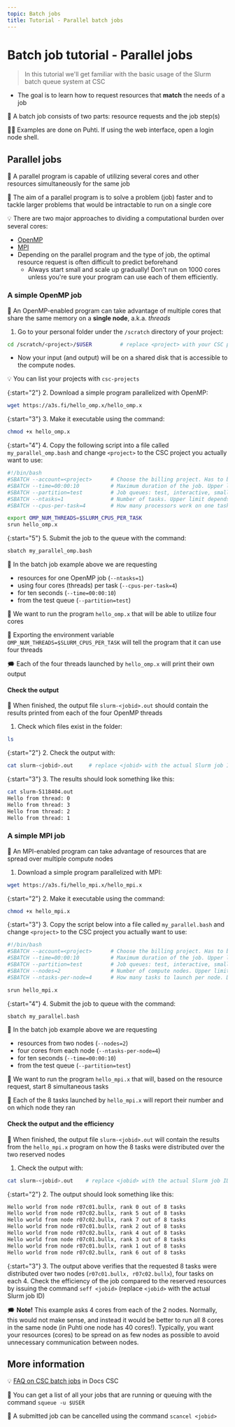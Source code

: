 ```yaml
---
topic: Batch jobs
title: Tutorial - Parallel batch jobs
---
```


# Batch job tutorial - Parallel jobs

> In this tutorial we'll get familiar with the basic usage of the Slurm batch queue system at CSC
- The goal is to learn how to request resources that **match** the needs of a job

💬 A batch job consists of two parts: resource requests and the job step(s)

☝🏻 Examples are done on Puhti. If using the web interface, open a login node shell.

## Parallel jobs

💬 A parallel program is capable of utilizing several cores and other resources simultaneously for the same job

💬 The aim of a parallel program is to solve a problem (job) faster and to tackle larger problems that would be intractable to run on a single core

💡 There are two major approaches to dividing a computational burden over several cores:

- [OpenMP](https://e-learn.csc.fi/pluginfile.php/3007/mod_resource/content/1/09-OpenMP-intro.pdf)
- [MPI](https://e-learn.csc.fi/pluginfile.php/2997/mod_resource/content/1/04-intro-to-mpi.pdf)
- Depending on the parallel program and the type of job, the optimal resource request is often difficult to predict beforehand
    - Always start small and scale up gradually! Don't run on 1000 cores unless you're sure your program can use each of them efficiently.

### A simple OpenMP job

💬 An OpenMP-enabled program can take advantage of multiple cores that share the same memory on a **single node**, a.k.a. _threads_

1. Go to your personal folder under the `/scratch` directory of your project:

```bash
cd /scratch/<project>/$USER         # replace <project> with your CSC project, e.g. project_2001234
```

- Now your input (and output) will be on a shared disk that is accessible to the compute nodes.

💡 You can list your projects with `csc-projects`

{:start="2"}
2. Download a simple program parallelized with OpenMP:

```bash
wget https://a3s.fi/hello_omp.x/hello_omp.x
```

{:start="3"}
3. Make it executable using the command:

```bash
chmod +x hello_omp.x
```

{:start="4"}
4. Copy the following script into a file called `my_parallel_omp.bash` and change `<project>` to the CSC project you actually want to use:

```bash
#!/bin/bash
#SBATCH --account=<project>      # Choose the billing project. Has to be defined!
#SBATCH --time=00:00:10          # Maximum duration of the job. Upper limit depends on partition. 
#SBATCH --partition=test         # Job queues: test, interactive, small, large, longrun, hugemem, hugemem_longrun
#SBATCH --ntasks=1               # Number of tasks. Upper limit depends on partition.
#SBATCH --cpus-per-task=4        # How many processors work on one task. Max: Number of CPUs per node.

export OMP_NUM_THREADS=$SLURM_CPUS_PER_TASK
srun hello_omp.x
```

{:start="5"}
5. Submit the job to the queue with the command:

```bash
sbatch my_parallel_omp.bash
```

💬 In the batch job example above we are requesting

- resources for one OpenMP job (`--ntasks=1`)
- using four cores (threads) per task (`--cpus-per-task=4`)
- for ten seconds (`--time=00:00:10`)
- from the test queue (`--partition=test`)

💬 We want to run the program `hello_omp.x` that will be able to utilize four cores

💭 Exporting the environment variable `OMP_NUM_THREADS=$SLURM_CPUS_PER_TASK` will tell the program that it can use four threads

🗯 Each of the four threads launched by `hello_omp.x` will print their own output

#### Check the output

💬 When finished, the output file `slurm-<jobid>.out` should contain the results printed from each of the four OpenMP threads

1. Check which files exist in the folder:

```bash
ls
```

{:start="2"}
2. Check the output with:

```bash
cat slurm-<jobid>.out     # replace <jobid> with the actual Slurm job ID
```

{:start="3"}
3. The results should look something like this:

```bash
cat slurm-5118404.out
Hello from thread: 0
Hello from thread: 3
Hello from thread: 2
Hello from thread: 1
```

### A simple MPI job

💬 An MPI-enabled program can take advantage of resources that are spread over multiple compute nodes

1. Download a simple program parallelized with MPI:

```bash
wget https://a3s.fi/hello_mpi.x/hello_mpi.x
```

{:start="2"}
2. Make it executable using the command:

```bash
chmod +x hello_mpi.x
```

{:start="3"}
3. Copy the script below into a file called `my_parallel.bash` and change `<project>` to the CSC project you actually want to use:

```bash
#!/bin/bash
#SBATCH --account=<project>      # Choose the billing project. Has to be defined!
#SBATCH --time=00:00:10          # Maximum duration of the job. Upper limit depends of the partition. 
#SBATCH --partition=test         # Job queues: test, interactive, small, large, longrun, hugemem, hugemem_longrun
#SBATCH --nodes=2                # Number of compute nodes. Upper limit depends on partition.
#SBATCH --ntasks-per-node=4      # How many tasks to launch per node. Depends on the number of cores and memory on a node.

srun hello_mpi.x
```

{:start="4"}
4. Submit the job to queue with the command:

```bash
sbatch my_parallel.bash
```

💬 In the batch job example above we are requesting

- resources from two nodes (`--nodes=2`)
- four cores from each node (`--ntasks-per-node=4`)
- for ten seconds (`--time=00:00:10`)
- from the test queue (`--partition=test`)

💬 We want to run the program `hello_mpi.x` that will, based on the resource request, start 8 simultaneous tasks

💬 Each of the 8 tasks launched by `hello_mpi.x` will report their number and on which node they ran

#### Check the output and the efficiency

💬 When finished, the output file `slurm-<jobid>.out` will contain the results from the `hello_mpi.x` program on how the 8 tasks were distributed over the two reserved nodes

1. Check the output with:

```bash
cat slurm-<jobid>.out    # replace <jobid> with the actual Slurm job ID
```

{:start="2"}
2. The output should look something like this:

```bash
Hello world from node r07c01.bullx, rank 0 out of 8 tasks
Hello world from node r07c02.bullx, rank 5 out of 8 tasks
Hello world from node r07c02.bullx, rank 7 out of 8 tasks
Hello world from node r07c01.bullx, rank 2 out of 8 tasks
Hello world from node r07c02.bullx, rank 4 out of 8 tasks
Hello world from node r07c01.bullx, rank 3 out of 8 tasks
Hello world from node r07c01.bullx, rank 1 out of 8 tasks
Hello world from node r07c02.bullx, rank 6 out of 8 tasks
```

{:start="3"}
3. The output above verifies that the requested 8 tasks were distributed over two nodes (`r07c01.bullx, r07c02.bullx`), four tasks on each
4. Check the efficiency of the job compared to the reserved resources by issuing the command `seff <jobid>` (replace `<jobid>` with the actual Slurm job ID)

🗯 **Note!** This example asks 4 cores from each of the 2 nodes. Normally, this would not make sense, and instead it would be better to run all 8 cores in the same node (in Puhti one node has 40 cores!). Typically, you want your resources (cores) to be spread on as few nodes as possible to avoid unnecessary communication between nodes.

## More information

💡 [FAQ on CSC batch jobs](https://docs.csc.fi/support/faq/#batch-jobs) in Docs CSC

💭 You can get a list of all your jobs that are running or queuing with the command `squeue -u $USER`

💭 A submitted job can be cancelled using the command `scancel <jobid>`
